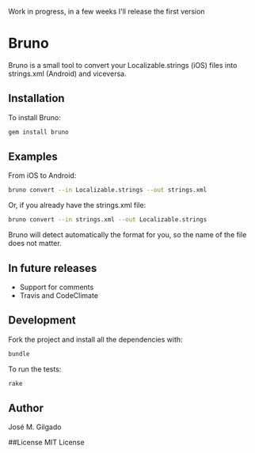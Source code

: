 Work in progress, in a few weeks I'll release the first version

# Bruno
Bruno is a small tool to convert your Localizable.strings (iOS) files into strings.xml (Android) and viceversa. 

## Installation
To install Bruno:
```bash
gem install bruno
```

## Examples

From iOS to Android:
```bash
bruno convert --in Localizable.strings --out strings.xml
```

Or, if you already have the strings.xml file:
```bash
bruno convert --in strings.xml --out Localizable.strings
```

Bruno will detect automatically the format for you, so the name of the file does not matter.

## In future releases
* Support for comments
* Travis and CodeClimate

## Development
Fork the project and install all the dependencies with:
```bash
bundle
```

To run the tests:
```bash
rake
```

## Author
José M. Gilgado

##License
MIT License
